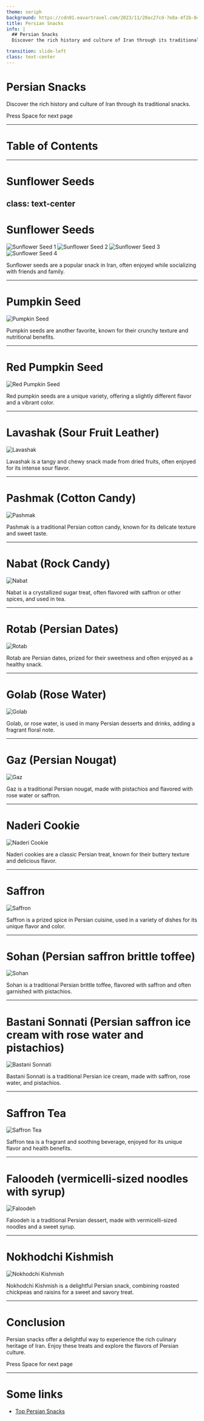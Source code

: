 ```yaml
---
theme: seriph
background: https://cdn01.eavartravel.com/2023/11/20ac27cd-7e8a-4f2b-8cba-14d75f11e048.jpg
title: Persian Snacks
info: |
  ## Persian Snacks
  Discover the rich history and culture of Iran through its traditional snacks.

transition: slide-left
class: text-center
---
```


# Persian Snacks

Discover the rich history and culture of Iran through its traditional snacks.

<div class="pt-12">
  <span @click="$slidev.nav.next" class="px-2 py-1 rounded cursor-pointer" hover="bg-white bg-opacity-10">
    Press Space for next page <carbon:arrow-right class="inline"/>
  </span>
</div>

---

# Table of Contents

<div style="font-size: 0.8em;">
  <Toc minDepth="1" maxDepth="2"></Toc>
</div>

---
# Sunflower Seeds
class: text-center
---

# Sunflower Seeds

<div class="flex justify-center items-center">
  <div class="grid grid-cols-4 gap-4">
    <img src="./images/sunflower-seed-1.jpg" alt="Sunflower Seed 1" class="w-full h-auto" />
    <img src="./images/sunflower-seed-2.jpg" alt="Sunflower Seed 2" class="w-full h-auto" />
    <img src="./images/sunflower-seed-3.jpg" alt="Sunflower Seed 3" class="w-full h-auto" />
    <img src="./images/sunflower-seed-4.jpg" alt="Sunflower Seed 4" class="w-full h-auto" />
  </div>
</div>

Sunflower seeds are a popular snack in Iran, often enjoyed while socializing with friends and family.

---

# Pumpkin Seed

![Pumpkin Seed](https://example.com/pumpkin-seed.jpg)

Pumpkin seeds are another favorite, known for their crunchy texture and nutritional benefits.

---

# Red Pumpkin Seed

![Red Pumpkin Seed](https://example.com/red-pumpkin-seed.jpg)

Red pumpkin seeds are a unique variety, offering a slightly different flavor and a vibrant color.

---

# Lavashak (Sour Fruit Leather)

![Lavashak](https://example.com/lavashak.jpg)

Lavashak is a tangy and chewy snack made from dried fruits, often enjoyed for its intense sour flavor.

---

# Pashmak (Cotton Candy)

![Pashmak](https://example.com/pashmak.jpg)

Pashmak is a traditional Persian cotton candy, known for its delicate texture and sweet taste.

---

# Nabat (Rock Candy)

![Nabat](https://example.com/nabat.jpg)

Nabat is a crystallized sugar treat, often flavored with saffron or other spices, and used in tea.

---

# Rotab (Persian Dates)

![Rotab](https://example.com/rotab.jpg)

Rotab are Persian dates, prized for their sweetness and often enjoyed as a healthy snack.

---

# Golab (Rose Water)

![Golab](https://example.com/golab.jpg)

Golab, or rose water, is used in many Persian desserts and drinks, adding a fragrant floral note.

---

# Gaz (Persian Nougat)

![Gaz](https://example.com/gaz.jpg)

Gaz is a traditional Persian nougat, made with pistachios and flavored with rose water or saffron.

---

# Naderi Cookie

![Naderi Cookie](https://example.com/naderi-cookie.jpg)

Naderi cookies are a classic Persian treat, known for their buttery texture and delicious flavor.

---

# Saffron

![Saffron](https://example.com/saffron.jpg)

Saffron is a prized spice in Persian cuisine, used in a variety of dishes for its unique flavor and color.

---

# Sohan (Persian saffron brittle toffee)

![Sohan](https://example.com/sohan.jpg)

Sohan is a traditional Persian brittle toffee, flavored with saffron and often garnished with pistachios.

---

# Bastani Sonnati (Persian saffron ice cream with rose water and pistachios)

![Bastani Sonnati](https://example.com/bastani-sonnati.jpg)

Bastani Sonnati is a traditional Persian ice cream, made with saffron, rose water, and pistachios.

---

# Saffron Tea

![Saffron Tea](https://example.com/saffron-tea.jpg)

Saffron tea is a fragrant and soothing beverage, enjoyed for its unique flavor and health benefits.

---

# Faloodeh (vermicelli-sized noodles with syrup)

![Faloodeh](https://example.com/faloodeh.jpg)

Faloodeh is a traditional Persian dessert, made with vermicelli-sized noodles and a sweet syrup.

---

# Nokhodchi Kishmish

![Nokhodchi Kishmish](https://example.com/nokhodchi-kishmish.jpg)

Nokhodchi Kishmish is a delightful Persian snack, combining roasted chickpeas and raisins for a sweet and savory treat.

---

# Conclusion

Persian snacks offer a delightful way to experience the rich culinary heritage of Iran. Enjoy these treats and explore the flavors of Persian culture.

<div class="pt-12">
  <span @click="$slidev.nav.next" class="px-2 py-1 rounded cursor-pointer" hover="bg-white bg-opacity-10">
    Press Space for next page <carbon:arrow-right class="inline"/>
  </span>
</div>

---

# Some links

- [Top Persian Snacks](https://www.eavartravel.com/blog/2023/11/10/140734/persian-snacks/)

